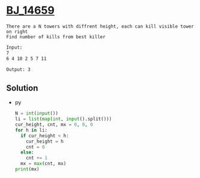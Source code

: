 # [BJ_14659](https://acmicpc.net/problem/14659)

```en
There are a N towers with diffrent height, each can kill visible tower on right
Find number of kills from best killer
```

```txt
Input:
7
6 4 10 2 5 7 11

Output: 3
```

## Solution

* py

  ```py
  N = int(input())
  li = list(map(int, input().split()))
  cur_height, cnt, mx = 0, 0, 0
  for h in li:
    if cur_height < h:
      cur_height = h
      cnt = 0
    else:
      cnt += 1
    mx = max(cnt, mx)
  print(mx)
  ```
